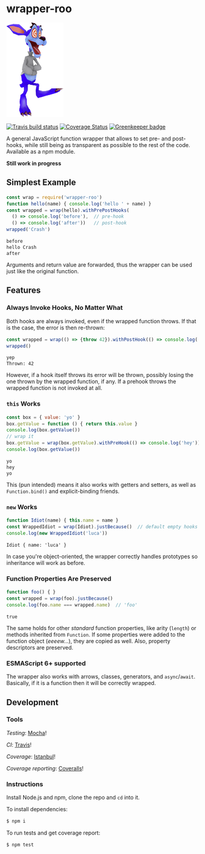 # wrapper-roo
![Ripper Roo](./ripper-roo-small.png)

[![Travis build status](https://img.shields.io/travis/LucaFranceschini/wrapper-roo.svg?branch=master)](https://travis-ci.org/LucaFranceschini/wrapper-roo.svg?branch=master)
[![Coverage Status](https://img.shields.io/coveralls/LucaFranceschini/wrapper-roo.svg)](https://coveralls.io/github/LucaFranceschini/wrapper-roo?branch=master)
[![Greenkeeper badge](https://badges.greenkeeper.io/LucaFranceschini/wrapper-roo.svg)](https://greenkeeper.io/)

A general JavaScript function wrapper that allows to set pre- and post-hooks, while still being as transparent as possible to the rest of the code.
Available as a npm module.

**Still work in progress**

## Simplest Example
```js
const wrap = require('wrapper-roo')
function hello(name) { console.log('hello ' + name) }
const wrapped = wrap(hello).withPrePostHooks(
  () => console.log('before'),  // pre-hook
  () => console.log('after'))   // post-hook
wrapped('Crash')
```
```
before
hello Crash
after
```
Arguments and return value are forwarded, thus the wrapper can be used just like the original function.

## Features
### Always Invoke Hooks, No Matter What
Both hooks are always invoked, even if the wrapped function throws.
If that is the case, the error is then re-thrown:
```js
const wrapped = wrap(() => {throw 42}).withPostHook(() => console.log('yep'))
wrapped()
```
```
yep
Thrown: 42
```
However, if a hook itself throws its error will be thrown, possibly losing the one thrown by the wrapped function, if any.
If a prehook throws the wrapped function is not invoked at all.

### `this` Works
```js
const box = { value: 'yo' }
box.getValue = function () { return this.value }
console.log(box.getValue())
// wrap it
box.getValue = wrap(box.getValue).withPreHook(() => console.log('hey'))  // default empty post-hook
console.log(box.getValue())
```
```
yo
hey
yo
```
This (pun intended) means it also works with getters and setters, as well as `Function.bind()` and explicit-binding friends.

### `new` Works
```js
function Idiot(name) { this.name = name }
const WrappedIdiot = wrap(Idiot).justBecause()  // default empty hooks
console.log(new WrappedIdiot('luca'))
```
```
Idiot { name: 'luca' }
```
In case you're object-oriented, the wrapper correctly handles prototypes so inheritance will work as before.

### Function Properties Are Preserved
```js
function foo() { }
const wrapped = wrap(foo).justBecause()
console.log(foo.name === wrapped.name)  // 'foo'
```
```
true
```
The same holds for other *standard* function properties, like arity (`length`) or methods inherited from `Function`.
If some properties were added to the function object (*eeeew...*), they are copied as well.
Also, property descriptors are preserved.

### ESMAScript 6+ supported
The wrapper also works with arrows, classes, generators, and `async`/`await`.
Basically, if it is a function then it will be correctly wrapped.

## Development
### Tools
*Testing*: [Mocha](https://mochajs.org/)!

*CI*: [Travis](https://travis-ci.org/)!

*Coverage*: [Istanbul](https://istanbul.js.org/)!

*Coverage reporting*: [Coveralls](https://coveralls.io/)!

### Instructions
Install Node.js and npm, clone the repo and `cd` into it.

To install dependencies:
```sh
$ npm i
```

To run tests and get coverage report:
```sh
$ npm test
```
